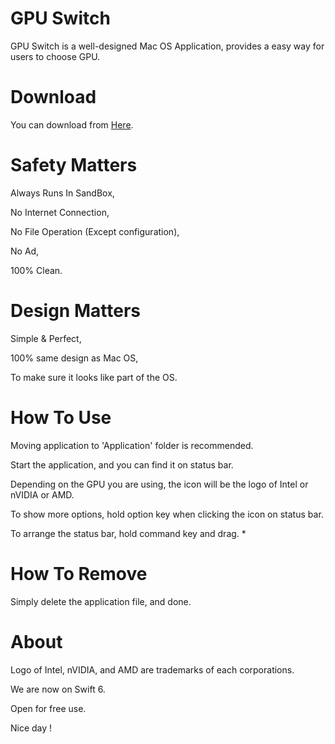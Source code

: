 # GPU Switch

  GPU Switch is a well-designed Mac OS Application, provides a easy way for users to choose GPU.



# Download

  You can download from [Here](https://raw.githubusercontent.com/polarizedPolar/GPU-Switch/master/GPU%20Switch.zip).



# Safety Matters

  Always Runs In SandBox,

  No Internet Connection,

  No File Operation (Except configuration),

  No Ad,

  100% Clean.



# Design Matters

  Simple & Perfect,

  100% same design as Mac OS,

  To make sure it looks like part of the OS.



# How To Use

  Moving application to 'Application' folder is recommended.

  Start the application, and you can find it on status bar.

  Depending on the GPU you are using, the icon will be the logo of Intel or nVIDIA or AMD.

  To show more options, hold option key when clicking the icon on status bar.

  To arrange the status bar, hold command key and drag. *



# How To Remove

  Simply delete the application file, and done.



# About

  Logo of Intel, nVIDIA, and AMD are trademarks of each corporations.

  We are now on Swift 6.

  Open for free use.

  Nice day ! 


